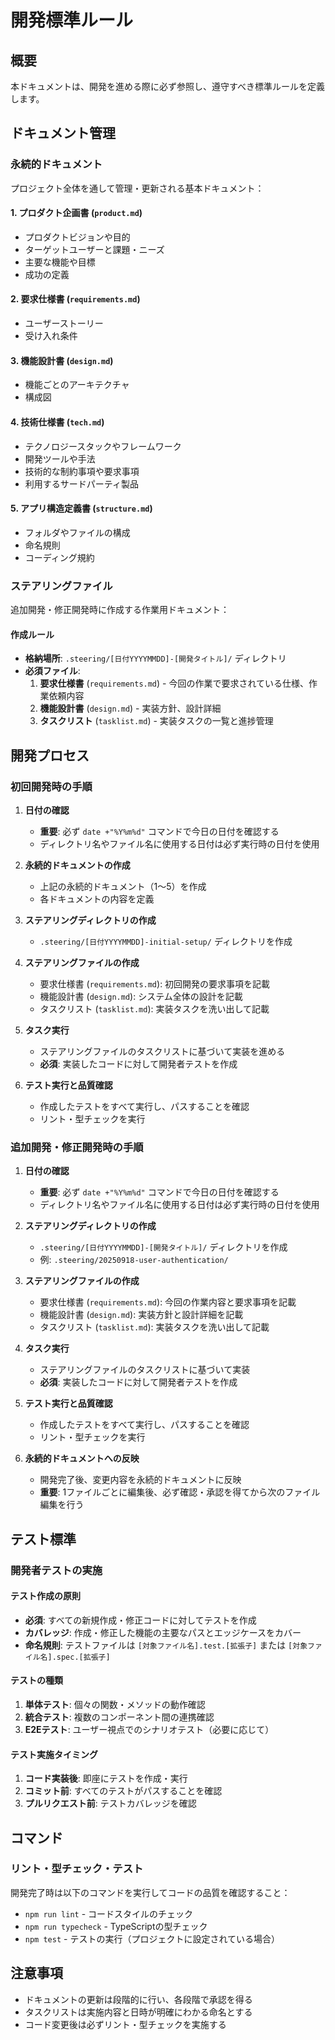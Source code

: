 # 開発標準ルール

## 概要
本ドキュメントは、開発を進める際に必ず参照し、遵守すべき標準ルールを定義します。

## ドキュメント管理

### 永続的ドキュメント

プロジェクト全体を通して管理・更新される基本ドキュメント：

#### 1. プロダクト企画書 (`product.md`)
- プロダクトビジョンや目的
- ターゲットユーザーと課題・ニーズ
- 主要な機能や目標
- 成功の定義

#### 2. 要求仕様書 (`requirements.md`)
- ユーザーストーリー
- 受け入れ条件

#### 3. 機能設計書 (`design.md`)
- 機能ごとのアーキテクチャ
- 構成図

#### 4. 技術仕様書 (`tech.md`)
- テクノロジースタックやフレームワーク
- 開発ツールや手法
- 技術的な制約事項や要求事項
- 利用するサードパーティ製品

#### 5. アプリ構造定義書 (`structure.md`)
- フォルダやファイルの構成
- 命名規則
- コーディング規約

### ステアリングファイル

追加開発・修正開発時に作成する作業用ドキュメント：

#### 作成ルール
- **格納場所**: `.steering/[日付YYYYMMDD]-[開発タイトル]/` ディレクトリ
- **必須ファイル**:
  1. **要求仕様書** (`requirements.md`) - 今回の作業で要求されている仕様、作業依頼内容
  2. **機能設計書** (`design.md`) - 実装方針、設計詳細
  3. **タスクリスト** (`tasklist.md`) - 実装タスクの一覧と進捗管理

## 開発プロセス

### 初回開発時の手順

1. **日付の確認**
   - **重要**: 必ず `date +"%Y%m%d"` コマンドで今日の日付を確認する
   - ディレクトリ名やファイル名に使用する日付は必ず実行時の日付を使用

2. **永続的ドキュメントの作成**
   - 上記の永続的ドキュメント（1〜5）を作成
   - 各ドキュメントの内容を定義

3. **ステアリングディレクトリの作成**
   - `.steering/[日付YYYYMMDD]-initial-setup/` ディレクトリを作成

4. **ステアリングファイルの作成**
   - 要求仕様書 (`requirements.md`): 初回開発の要求事項を記載
   - 機能設計書 (`design.md`): システム全体の設計を記載
   - タスクリスト (`tasklist.md`): 実装タスクを洗い出して記載

5. **タスク実行**
   - ステアリングファイルのタスクリストに基づいて実装を進める
   - **必須**: 実装したコードに対して開発者テストを作成

6. **テスト実行と品質確認**
   - 作成したテストをすべて実行し、パスすることを確認
   - リント・型チェックを実行

### 追加開発・修正開発時の手順

1. **日付の確認**
   - **重要**: 必ず `date +"%Y%m%d"` コマンドで今日の日付を確認する
   - ディレクトリ名やファイル名に使用する日付は必ず実行時の日付を使用

2. **ステアリングディレクトリの作成**
   - `.steering/[日付YYYYMMDD]-[開発タイトル]/` ディレクトリを作成
   - 例: `.steering/20250918-user-authentication/`

3. **ステアリングファイルの作成**
   - 要求仕様書 (`requirements.md`): 今回の作業内容と要求事項を記載
   - 機能設計書 (`design.md`): 実装方針と設計詳細を記載
   - タスクリスト (`tasklist.md`): 実装タスクを洗い出して記載

4. **タスク実行**
   - ステアリングファイルのタスクリストに基づいて実装
   - **必須**: 実装したコードに対して開発者テストを作成

5. **テスト実行と品質確認**
   - 作成したテストをすべて実行し、パスすることを確認
   - リント・型チェックを実行

6. **永続的ドキュメントへの反映**
   - 開発完了後、変更内容を永続的ドキュメントに反映
   - **重要**: 1ファイルごとに編集後、必ず確認・承認を得てから次のファイル編集を行う

## テスト標準

### 開発者テストの実施

#### テスト作成の原則
- **必須**: すべての新規作成・修正コードに対してテストを作成
- **カバレッジ**: 作成・修正した機能の主要なパスとエッジケースをカバー
- **命名規則**: テストファイルは `[対象ファイル名].test.[拡張子]` または `[対象ファイル名].spec.[拡張子]`

#### テストの種類
1. **単体テスト**: 個々の関数・メソッドの動作確認
2. **統合テスト**: 複数のコンポーネント間の連携確認
3. **E2Eテスト**: ユーザー視点でのシナリオテスト（必要に応じて）

#### テスト実施タイミング
1. **コード実装後**: 即座にテストを作成・実行
2. **コミット前**: すべてのテストがパスすることを確認
3. **プルリクエスト前**: テストカバレッジを確認

## コマンド

### リント・型チェック・テスト
開発完了時は以下のコマンドを実行してコードの品質を確認すること：
- `npm run lint` - コードスタイルのチェック
- `npm run typecheck` - TypeScriptの型チェック
- `npm test` - テストの実行（プロジェクトに設定されている場合）

## 注意事項
- ドキュメントの更新は段階的に行い、各段階で承認を得る
- タスクリストは実施内容と日時が明確にわかる命名とする
- コード変更後は必ずリント・型チェックを実施する